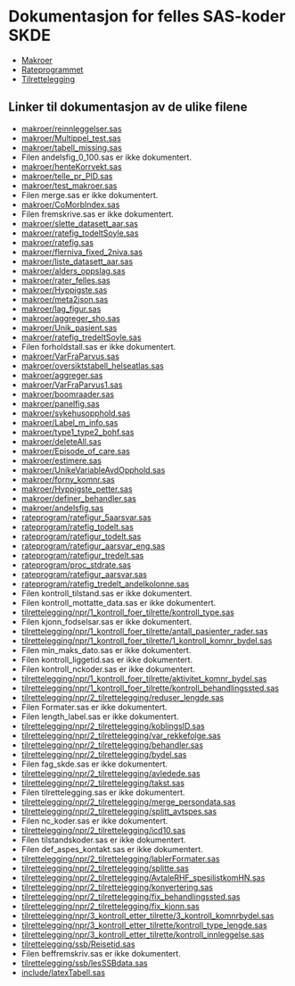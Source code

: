 # Dokumentasjon for felles SAS-koder SKDE

- [Makroer](makroer_doc)
- [Rateprogrammet](rateprogram_doc)
- [Tilrettelegging](tilrettelegging_doc)


## Linker til dokumentasjon av de ulike filene

- [makroer/reinnleggelser.sas](reinnleggelser)
- [makroer/Multippel_test.sas](Multippel_test)
- [makroer/tabell_missing.sas](tabell_missing)
- Filen andelsfig_0_100.sas er ikke dokumentert.
- [makroer/henteKorrvekt.sas](henteKorrvekt)
- [makroer/telle_pr_PID.sas](telle_pr_PID)
- [makroer/test_makroer.sas](test_makroer)
- Filen merge.sas er ikke dokumentert.
- [makroer/CoMorbIndex.sas](CoMorbIndex)
- Filen fremskrive.sas er ikke dokumentert.
- [makroer/slette_datasett_aar.sas](slette_datasett_aar)
- [makroer/ratefig_todeltSoyle.sas](ratefig_todeltSoyle)
- [makroer/ratefig.sas](ratefig)
- [makroer/flerniva_fixed_2niva.sas](flerniva_fixed_2niva)
- [makroer/liste_datasett_aar.sas](liste_datasett_aar)
- [makroer/alders_oppslag.sas](alders_oppslag)
- [makroer/rater_felles.sas](rater_felles)
- [makroer/Hyppigste.sas](Hyppigste)
- [makroer/meta2json.sas](meta2json)
- [makroer/lag_figur.sas](lag_figur)
- [makroer/aggreger_sho.sas](aggreger_sho)
- [makroer/Unik_pasient.sas](Unik_pasient)
- [makroer/ratefig_tredeltSoyle.sas](ratefig_tredeltSoyle)
- Filen forholdstall.sas er ikke dokumentert.
- [makroer/VarFraParvus.sas](VarFraParvus)
- [makroer/oversiktstabell_helseatlas.sas](oversiktstabell_helseatlas)
- [makroer/aggreger.sas](aggreger)
- [makroer/VarFraParvus1.sas](VarFraParvus1)
- [makroer/boomraader.sas](boomraader)
- [makroer/panelfig.sas](panelfig)
- [makroer/sykehusopphold.sas](sykehusopphold)
- [makroer/Label_m_info.sas](Label_m_info)
- [makroer/type1_type2_bohf.sas](type1_type2_bohf)
- [makroer/deleteAll.sas](deleteAll)
- [makroer/Episode_of_care.sas](Episode_of_care)
- [makroer/estimere.sas](estimere)
- [makroer/UnikeVariableAvdOpphold.sas](UnikeVariableAvdOpphold)
- [makroer/forny_komnr.sas](forny_komnr)
- [makroer/Hyppigste_petter.sas](Hyppigste_petter)
- [makroer/definer_behandler.sas](definer_behandler)
- [makroer/andelsfig.sas](andelsfig)
- [rateprogram/ratefigur_5aarsvar.sas](ratefigur_5aarsvar)
- [rateprogram/ratefig_todelt.sas](ratefig_todelt)
- [rateprogram/ratefigur_todelt.sas](ratefigur_todelt)
- [rateprogram/ratefigur_aarsvar_eng.sas](ratefigur_aarsvar_eng)
- [rateprogram/ratefigur_tredelt.sas](ratefigur_tredelt)
- [rateprogram/proc_stdrate.sas](proc_stdrate)
- [rateprogram/ratefigur_aarsvar.sas](ratefigur_aarsvar)
- [rateprogram/ratefig_tredelt_andelkolonne.sas](ratefig_tredelt_andelkolonne)
- Filen kontroll_tilstand.sas er ikke dokumentert.
- Filen kontroll_mottatte_data.sas er ikke dokumentert.
- [tilrettelegging/npr/1_kontroll_foer_tilrette/kontroll_type.sas](kontroll_type)
- Filen kjonn_fodselsar.sas er ikke dokumentert.
- [tilrettelegging/npr/1_kontroll_foer_tilrette/antall_pasienter_rader.sas](antall_pasienter_rader)
- [tilrettelegging/npr/1_kontroll_foer_tilrette/1_kontroll_komnr_bydel.sas](1_kontroll_komnr_bydel)
- Filen min_maks_dato.sas er ikke dokumentert.
- Filen kontroll_liggetid.sas er ikke dokumentert.
- Filen kontroll_nckoder.sas er ikke dokumentert.
- [tilrettelegging/npr/1_kontroll_foer_tilrette/aktivitet_komnr_bydel.sas](aktivitet_komnr_bydel)
- [tilrettelegging/npr/1_kontroll_foer_tilrette/kontroll_behandlingssted.sas](kontroll_behandlingssted)
- [tilrettelegging/npr/2_tilrettelegging/reduser_lengde.sas](reduser_lengde)
- Filen Formater.sas er ikke dokumentert.
- Filen length_label.sas er ikke dokumentert.
- [tilrettelegging/npr/2_tilrettelegging/koblingsID.sas](koblingsID)
- [tilrettelegging/npr/2_tilrettelegging/var_rekkefolge.sas](var_rekkefolge)
- [tilrettelegging/npr/2_tilrettelegging/behandler.sas](behandler)
- [tilrettelegging/npr/2_tilrettelegging/bydel.sas](bydel)
- Filen fag_skde.sas er ikke dokumentert.
- [tilrettelegging/npr/2_tilrettelegging/avledede.sas](avledede)
- [tilrettelegging/npr/2_tilrettelegging/takst.sas](takst)
- Filen tilrettelegging.sas er ikke dokumentert.
- [tilrettelegging/npr/2_tilrettelegging/merge_persondata.sas](merge_persondata)
- [tilrettelegging/npr/2_tilrettelegging/splitt_avtspes.sas](splitt_avtspes)
- Filen nc_koder.sas er ikke dokumentert.
- [tilrettelegging/npr/2_tilrettelegging/icd10.sas](icd10)
- Filen tilstandskoder.sas er ikke dokumentert.
- Filen def_aspes_kontakt.sas er ikke dokumentert.
- [tilrettelegging/npr/2_tilrettelegging/lablerFormater.sas](lablerFormater)
- [tilrettelegging/npr/2_tilrettelegging/splitte.sas](splitte)
- [tilrettelegging/npr/2_tilrettelegging/AvtaleRHF_spesilistkomHN.sas](AvtaleRHF_spesilistkomHN)
- [tilrettelegging/npr/2_tilrettelegging/konvertering.sas](konvertering)
- [tilrettelegging/npr/2_tilrettelegging/fix_behandlingssted.sas](fix_behandlingssted)
- [tilrettelegging/npr/2_tilrettelegging/fix_kjonn.sas](fix_kjonn)
- [tilrettelegging/npr/3_kontroll_etter_tilrette/3_kontroll_komnrbydel.sas](3_kontroll_komnrbydel)
- [tilrettelegging/npr/3_kontroll_etter_tilrette/kontroll_type_lengde.sas](kontroll_type_lengde)
- [tilrettelegging/npr/3_kontroll_etter_tilrette/kontroll_innleggelse.sas](kontroll_innleggelse)
- [tilrettelegging/ssb/Reisetid.sas](Reisetid)
- Filen beffremskriv.sas er ikke dokumentert.
- [tilrettelegging/ssb/lesSSBdata.sas](lesSSBdata)
- [include/latexTabell.sas](latexTabell)
